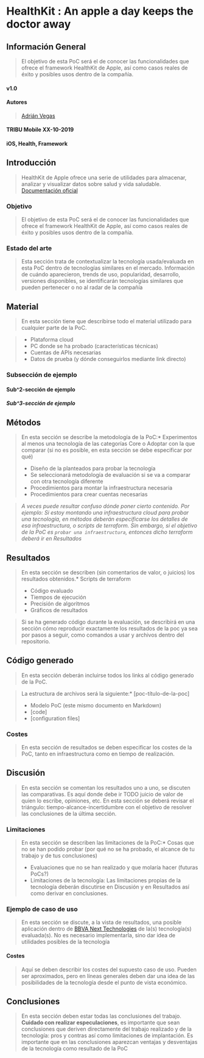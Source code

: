 # HealthKit : An apple a day keeps the doctor away 
## Información General
> El objetivo de esta PoC será el de conocer las funcionalidades que ofrece el framework HealthKit de Apple, así como casos reales de éxito y posibles usos dentro de la compañía.  

#### v1.0

#### Autores
> [Adrián Vegas](mailto:adrian.vegas.next@bbva.com)  

#### TRIBU Mobile XX-10-2019

#### iOS, Health, Framework

## Introducción
> HealthKit de Apple ofrece una serie de utilidades para almacenar, analizar y visualizar datos sobre salud y vida saludable.  
>  [Documentación oficial](https://developer.apple.com/documentation/healthkit)   

### Objetivo

> El objetivo de esta PoC será el de conocer las funcionalidades que ofrece el framework HealthKit de Apple, así como casos reales de éxito y posibles usos dentro de la compañía.  

### Estado del arte

> Esta sección trata de contextualizar la tecnología usada/evaluada en esta PoC dentro de tecnologías similares en el mercado. Información de cuándo aparecieron, trends de uso, popularidad, desarrollo, versiones disponibles, se identificarán tecnologías similares que pueden pertenecer o no al radar de la compañía  

## Material
> En esta sección tiene que describirse todo el material utilizado para cualquier parte de la PoC.  

> * Plataforma cloud  
> * PC donde se ha probado (características técnicas)  
> * Cuentas de APIs necesarias  
> * Datos de prueba (y dónde conseguirlos mediante link directo)  

### Subsección de ejemplo
#### Sub^2-sección de ejemplo
##### Sub^3-sección de ejemplo

## Métodos
> En esta sección se describe la metodología de la PoC:* Experimentos al menos una tecnología de las categorías Core o Adoptar con la que comparar (si no es posible, en esta sección se debe especificar por qué)  
> * Diseño de la planteados para probar la tecnología  
> * Se seleccionará metodología de evaluación si se va a comparar con otra tecnología diferente  
> * Procedimientos para montar la infraestructura necesaria  
> * Procedimientos para crear cuentas necesarias  

> *A veces puede resultar confuso dónde poner cierto contenido. Por ejemplo: Si estoy montando una infraestructura cloud para probar una tecnología, en métodos deberán especificarse los detalles de esa infraestructura, o scripts de terraform. Sin embargo, si el objetivo de la PoC es `probar una infraestructura`, entonces dicho terraform deberá ir en Resultados*  

## Resultados
> En esta sección se describen (sin comentarios de valor, o juicios) los resultados obtenidos.* Scripts de terraform  
> * Código evaluado  
> * Tiempos de ejecución  
> * Precisión de algoritmos  
> * Gráficos de resultados  

> Si se ha generado código durante la evaluación, se describirá en una sección cómo reproducir exactamente los resultados de la poc ya sea por pasos a seguir, como comandos a usar y archivos dentro del repositorio.  

## Código generado
> En esta sección deberán incluirse todos los links al código generado de la PoC.  

> La estructura de archivos será la siguiente:* [poc-título-de-la-poc]  
> 	* Modelo PoC (este mismo documento en Markdown)  
> 	* [code]  
> 	* [configuration files]  

### Costes
> En esta sección de resultados se deben especificar los costes de la PoC, tanto en infraestructura como en tiempo de realización.  

## Discusión
> En esta sección se comentan los resultados uno a uno, se discuten las comparativas. Es aquí donde debe ir TODO juicio de valor de quien lo escribe, opiniones, etc. En esta sección se deberá revisar el triángulo: tiempo-alcance-incertidumbre con el objetivo de resolver las conclusiones de la última sección.  

### Limitaciones
> En esta sección se describen las limitaciones de la PoC:* Cosas que no se han podido probar (por qué no se ha probado, el alcance de tu trabajo y de tus conclusiones)  
> * Evaluaciones que no se han realizado y que molaría hacer (futuras PoCs?)  
> * Limitaciones de la tecnología: Las limitaciones propias de la tecnología deberán discutirse en Discusión y en Resultados así como derivar en conclusiones.  

### Ejemplo de caso de uso
> En esta sección se discute, a la vista de resultados, una posible aplicación dentro de [BBVA Next Technologies](https://www.bbvanexttechnologies.com/) de la(s) tecnología(s) evaluada(s). No es necesario implementarla, sino dar idea de utilidades posibles de la tecnología  

#### Costes
> Aquí se deben describir los costes del supuesto caso de uso. Pueden ser aproximados, pero en líneas generales deben dar una idea de las posibilidades de la tecnología desde el punto de vista económico.  

## Conclusiones
> En esta sección deben estar todas las conclusiones del trabajo. **Cuidado con realizar especulaciones**, es importante que sean conclusiones que deriven directamente del trabajo realizado y de la tecnología: pros y contras así como limitaciones de implantación. Es importante que en las conclusiones aparezcan ventajas y desventajas de la tecnología como resultado de la PoC  